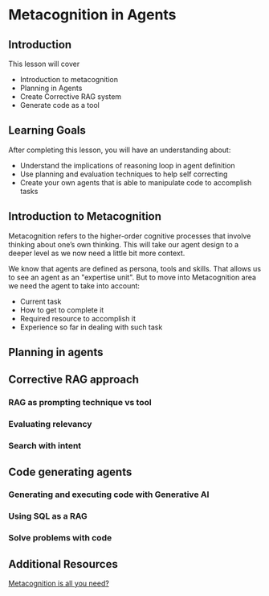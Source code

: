 # Metacognition in Agents

## Introduction 
This lesson will cover
* Introduction to metacognition 
* Planning in Agents
* Create Corrective RAG system
* Generate code as a tool


## Learning Goals 
After completing this lesson, you will have an understanding about: 
* Understand the implications of reasoning loop in agent definition 
* Use planning and evaluation techniques to help self correcting
* Create your own agents that is able to manipulate code to accomplish tasks

## Introduction to Metacognition
Metacognition refers to the higher-order cognitive processes that involve thinking about one’s own thinking. This will take our agent design to a deeper level as we now need a little bit more context.

We know that agents are defined as persona, tools and skills. That allows us to see an agent as an "expertise unit". But to move into Metacognition area we need the agent to take into account:
* Current task
* How to get to complete it
* Required resource to accomplish it
* Experience so far in dealing with such task

## Planning in agents

## Corrective RAG approach

### RAG as prompting technique vs tool

### Evaluating relevancy

### Search with intent

## Code generating agents

### Generating and executing code with Generative AI

### Using SQL as a RAG

### Solve problems with code


## Additional Resources 

[Metacognition is all you need?](https://arxiv.org/pdf/2401.10910)